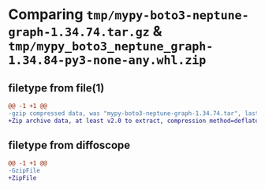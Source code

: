 # Comparing `tmp/mypy-boto3-neptune-graph-1.34.74.tar.gz` & `tmp/mypy_boto3_neptune_graph-1.34.84-py3-none-any.whl.zip`

## filetype from file(1)

```diff
@@ -1 +1 @@
-gzip compressed data, was "mypy-boto3-neptune-graph-1.34.74.tar", last modified: Fri Mar 29 19:18:24 2024, max compression
+Zip archive data, at least v2.0 to extract, compression method=deflate
```

## filetype from diffoscope

```diff
@@ -1 +1 @@
-GzipFile
+ZipFile
```

